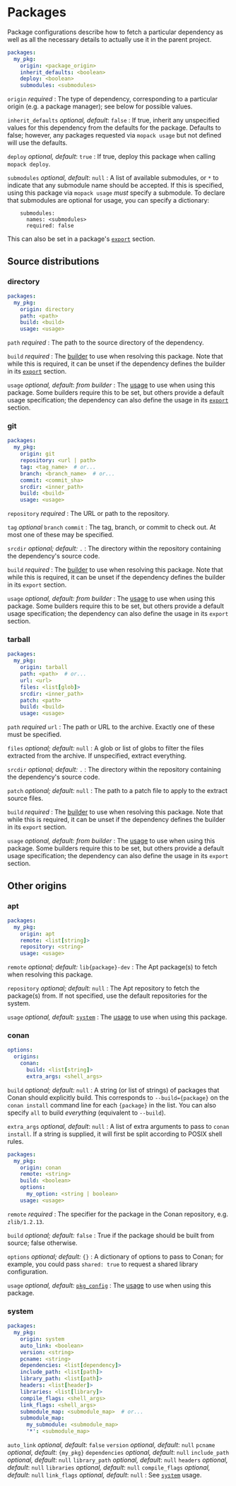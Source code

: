 # Packages

Package configurations describe how to fetch a particular dependency as well as
all the necessary details to actually use it in the parent project.

```yaml
packages:
  my_pkg:
    origin: <package_origin>
    inherit_defaults: <boolean>
    deploy: <boolean>
    submodules: <submodules>
```

`origin` <span class="subtitle">*required*</span>
: The type of dependency, corresponding to a particular origin (e.g. a package
  manager); see below for possible values.

`inherit_defaults` <span class="subtitle">*optional, default*: `false`</span>
: If true, inherit any unspecified values for this dependency from the defaults
  for the package. Defaults to false; however, any packages requested via
  `mopack usage` but not defined will use the defaults.

`deploy` <span class="subtitle">*optional, default*: `true`</span>
: If true, deploy this package when calling `mopack deploy`.

`submodules` <span class="subtitle">*optional, default*: `null`</span>
: A list of available submodules, or `*` to indicate that any submodule name
  should be accepted. If this is specified, using this package via `mopack
  usage` *must* specify a submodule. To declare that submodules are optional for
  usage, you can specify a dictionary:

        submodules:
          names: <submodules>
          required: false

  This can also be set in a package's [`export`](file-structure.md#exports)
  section.

## Source distributions

### directory

```yaml
packages:
  my_pkg:
    origin: directory
    path: <path>
    build: <build>
    usage: <usage>
```

`path` <span class="subtitle">*required*</span>
: The path to the source directory of the dependency.

`build` <span class="subtitle">*required*</span>
: The [builder](builders.md) to use when resolving this package. Note that while
  this is required, it can be unset if the dependency defines the builder in its
  [`export`](file-structure.md#exports) section.

`usage` <span class="subtitle">*optional, default*: *from builder*</span>
: The [usage](usage.md) to use when using this package. Some builders require
  this to be set, but others provide a default usage specification; the
  dependency can also define the usage in its
  [`export`](file-structure.md#exports) section.

### git

```yaml
packages:
  my_pkg:
    origin: git
    repository: <url | path>
    tag: <tag_name>  # or...
    branch: <branch_name>  # or...
    commit: <commit_sha>
    srcdir: <inner_path>
    build: <build>
    usage: <usage>
```

`repository` <span class="subtitle">*required*</span>
: The URL or path to the repository.

`tag` <span class="subtitle">*optional*</span>
`branch`
`commit`
: The tag, branch, or commit to check out. At most one of these may be
  specified.

`srcdir` <span class="subtitle">*optional; default:* `.`</span>
: The directory within the repository containing the dependency's source code.

`build` <span class="subtitle">*required*</span>
: The [builder](builders.md) to use when resolving this package. Note that while
  this is required, it can be unset if the dependency defines the builder in its
  `export` section.

`usage` <span class="subtitle">*optional, default: from builder*</span>
: The [usage](usage.md) to use when using this package. Some builders require
  this to be set, but others provide a default usage specification; the
  dependency can also define the usage in its `export` section.

### tarball

```yaml
packages:
  my_pkg:
    origin: tarball
    path: <path>  # or...
    url: <url>
    files: <list[glob]>
    srcdir: <inner_path>
    patch: <path>
    build: <build>
    usage: <usage>
```

`path` <span class="subtitle">*required*</span>
`url`
: The path or URL to the archive. Exactly one of these must be specified.

`files` <span class="subtitle">*optional; default:* `null`</span>
: A glob or list of globs to filter the files extracted from the archive. If
  unspecified, extract everything.

`srcdir` <span class="subtitle">*optional; default:* `.`</span>
: The directory within the repository containing the dependency's source code.

`patch` <span class="subtitle">*optional; default:* `null`</span>
: The path to a patch file to apply to the extract source files.

`build` <span class="subtitle">*required*</span>
: The [builder](builders.md) to use when resolving this package. Note that while
  this is required, it can be unset if the dependency defines the builder in its
  `export` section.

`usage` <span class="subtitle">*optional, default: from builder*</span>
: The [usage](usage.md) to use when using this package. Some builders require
  this to be set, but others provide a default usage specification; the
  dependency can also define the usage in its `export` section.

## Other origins

### apt

```yaml
packages:
  my_pkg:
    origin: apt
    remote: <list[string]>
    repository: <string>
    usage: <usage>
```

`remote` <span class="subtitle">*optional; default:* `lib{package}-dev`</span>
: The Apt package(s) to fetch when resolving this package.

`repository` <span class="subtitle">*optional; default:* `null`</span>
: The Apt repository to fetch the package(s) from. If not specified, use the
  default repositories for the system.

`usage` <span class="subtitle">*optional, default:* [`system`](usage.md#system)</span>
: The [usage](usage.md) to use when using this package.

### conan

```yaml
options:
  origins:
    conan:
      build: <list[string]>
      extra_args: <shell_args>
```

`build` <span class="subtitle">*optional; default:* `null`</span>
: A string (or list of strings) of packages that Conan should explicitly build.
  This corresponds to `--build={package}` on the `conan install` command line
  for each `{package}` in the list. You can also specify `all` to build
  *everything* (equivalent to `--build`).

`extra_args` <span class="subtitle">*optional, default*: `null`</span>
: A list of extra arguments to pass to `conan install`. If a string is supplied,
  it will first be split according to POSIX shell rules.

```yaml
packages:
  my_pkg:
    origin: conan
    remote: <string>
    build: <boolean>
    options:
      my_option: <string | boolean>
    usage: <usage>
```

`remote` <span class="subtitle">*required*</span>
: The specifier for the package in the Conan repository, e.g. `zlib/1.2.13`.

`build` <span class="subtitle">*optional; default:* `false`</span>
: True if the package should be built from source; false otherwise.

`options` <span class="subtitle">*optional; default:* `{}`</span>
: A dictionary of options to pass to Conan; for example, you could pass
  `shared: true` to request a shared library configuration.

`usage` <span class="subtitle">*optional, default:* [`pkg_config`](usage.md#pkg_config)</span>
: The [usage](usage.md) to use when using this package.

### system

```yaml
packages:
  my_pkg:
    origin: system
    auto_link: <boolean>
    version: <string>
    pcname: <string>
    dependencies: <list[dependency]>
    include_path: <list[path]>
    library_path: <list[path]>
    headers: <list[header]>
    libraries: <list[library]>
    compile_flags: <shell_args>
    link_flags: <shell_args>
    submodule_map: <submodule_map>  # or...
    submodule_map:
      my_submodule: <submodule_map>
      '*': <submodule_map>
```

`auto_link` <span class="subtitle">*optional, default*: `false`</span>
`version` <span class="subtitle">*optional, default*: `null`</span>
`pcname` <span class="subtitle">*optional, default*: `{my_pkg}`</span>
`dependencies` <span class="subtitle">*optional, default*: `null`</span>
`include_path` <span class="subtitle">*optional, default*: `null`</span>
`library_path` <span class="subtitle">*optional, default*: `null`</span>
`headers` <span class="subtitle">*optional, default*: `null`</span>
`libraries` <span class="subtitle">*optional, default*: `null`</span>
`compile_flags` <span class="subtitle">*optional, default*: `null`</span>
`link_flags` <span class="subtitle">*optional, default*: `null`</span>
: See [`system`](usage.md#pathsystem) usage.
